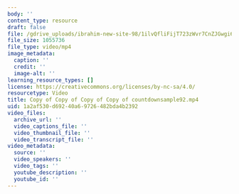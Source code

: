 ```yaml
---
body: ''
content_type: resource
draft: false
file: /gdrive_uploads/ibrahim-new-site-98/1ilvQfliFijT723zWvr7CnZJGwgi62-Qn/copy-of-copy-of-copy-of-copy-of-countdownsample92.mp4
file_size: 1055736
file_type: video/mp4
image_metadata:
  caption: ''
  credit: ''
  image-alt: ''
learning_resource_types: []
license: https://creativecommons.org/licenses/by-nc-sa/4.0/
resourcetype: Video
title: Copy of Copy of Copy of Copy of countdownsample92.mp4
uid: 1a2af530-d692-40a6-9726-482bda4b2392
video_files:
  archive_url: ''
  video_captions_file: ''
  video_thumbnail_file: ''
  video_transcript_file: ''
video_metadata:
  source: ''
  video_speakers: ''
  video_tags: ''
  youtube_description: ''
  youtube_id: ''
---
```

